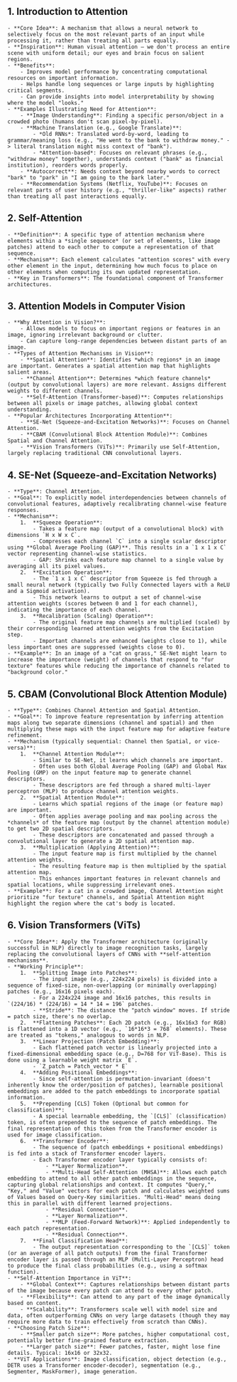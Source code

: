 ## 1. Introduction to Attention
    - **Core Idea**: A mechanism that allows a neural network to selectively focus on the most relevant parts of an input while processing it, rather than treating all parts equally.
    - **Inspiration**: Human visual attention – we don't process an entire scene with uniform detail; our eyes and brain focus on salient regions.
    - **Benefits**:
        - Improves model performance by concentrating computational resources on important information.
        - Helps handle long sequences or large inputs by highlighting critical segments.
        - Can provide insights into model interpretability by showing where the model "looks."
    - **Examples Illustrating Need for Attention**:
        - **Image Understanding**: Finding a specific person/object in a crowded photo (humans don't scan pixel-by-pixel).
        - **Machine Translation (e.g., Google Translate)**:
            - *Old RNNs*: Translated word-by-word, leading to grammar/meaning loss (e.g., "He went to the bank to withdraw money." -> literal translation might miss context of "bank").
            - *Attention-based*: Focuses on relevant phrases (e.g., "withdraw money" together), understands context ("bank" as financial institution), reorders words properly.
        - **Autocorrect**: Needs context beyond nearby words to correct "bark" to "park" in "I am going to the bark later."
        - **Recommendation Systems (Netflix, YouTube)**: Focuses on relevant parts of user history (e.g., "thriller-like" aspects) rather than treating all past interactions equally.

## 2. Self-Attention
    - **Definition**: A specific type of attention mechanism where elements within a *single sequence* (or set of elements, like image patches) attend to each other to compute a representation of that sequence.
    - **Mechanism**: Each element calculates "attention scores" with every other element in the input, determining how much focus to place on other elements when computing its own updated representation.
    - **Key in Transformers**: The foundational component of Transformer architectures.

## 3. Attention Models in Computer Vision
    - **Why Attention in Vision?**:
        - Allows models to focus on important regions or features in an image, ignoring irrelevant background or clutter.
        - Can capture long-range dependencies between distant parts of an image.
    - **Types of Attention Mechanisms in Vision**:
        - **Spatial Attention**: Identifies *which regions* in an image are important. Generates a spatial attention map that highlights salient areas.
        - **Channel Attention**: Determines *which feature channels* (output by convolutional layers) are more relevant. Assigns different weights to different channels.
        - **Self-Attention (Transformer-based)**: Computes relationships between all pixels or image patches, allowing global context understanding.
    - **Popular Architectures Incorporating Attention**:
        - **SE-Net (Squeeze-and-Excitation Networks)**: Focuses on Channel Attention.
        - **CBAM (Convolutional Block Attention Module)**: Combines Spatial and Channel Attention.
        - **Vision Transformers (ViTs)**: Primarily use Self-Attention, largely replacing traditional CNN convolutional layers.

## 4. SE-Net (Squeeze-and-Excitation Networks)
    - **Type**: Channel Attention.
    - **Goal**: To explicitly model interdependencies between channels of convolutional features, adaptively recalibrating channel-wise feature responses.
    - **Mechanism**:
        1.  **Squeeze Operation**:
            - Takes a feature map (output of a convolutional block) with dimensions `H x W x C`.
            - Compresses each channel `C` into a single scalar descriptor using **Global Average Pooling (GAP)**. This results in a `1 x 1 x C` vector representing channel-wise statistics.
            - GAP: Shrinks each feature map channel to a single value by averaging all its pixel values.
        2.  **Excitation Operation**:
            - The `1 x 1 x C` descriptor from Squeeze is fed through a small neural network (typically two Fully Connected layers with a ReLU and a Sigmoid activation).
            - This network learns to output a set of channel-wise attention weights (scores between 0 and 1 for each channel), indicating the importance of each channel.
        3.  **Recalibration (Scaling) Operation**:
            - The original feature map channels are multiplied (scaled) by their corresponding learned attention weights from the Excitation step.
            - Important channels are enhanced (weights close to 1), while less important ones are suppressed (weights close to 0).
    - **Example**: In an image of a "cat on grass," SE-Net might learn to increase the importance (weight) of channels that respond to "fur texture" features while reducing the importance of channels related to "background color."

## 5. CBAM (Convolutional Block Attention Module)
    - **Type**: Combines Channel Attention and Spatial Attention.
    - **Goal**: To improve feature representation by inferring attention maps along two separate dimensions (channel and spatial) and then multiplying these maps with the input feature map for adaptive feature refinement.
    - **Mechanism (typically sequential: Channel then Spatial, or vice-versa)**:
        1.  **Channel Attention Module**:
            - Similar to SE-Net, it learns which channels are important.
            - Often uses both Global Average Pooling (GAP) and Global Max Pooling (GMP) on the input feature map to generate channel descriptors.
            - These descriptors are fed through a shared multi-layer perceptron (MLP) to produce channel attention weights.
        2.  **Spatial Attention Module**:
            - Learns which spatial regions of the image (or feature map) are important.
            - Often applies average pooling and max pooling across the *channels* of the feature map (output by the channel attention module) to get two 2D spatial descriptors.
            - These descriptors are concatenated and passed through a convolutional layer to generate a 2D spatial attention map.
        3.  **Multiplication (Applying Attention)**:
            - The input feature map is first multiplied by the channel attention weights.
            - The resulting feature map is then multiplied by the spatial attention map.
            - This enhances important features in relevant channels and spatial locations, while suppressing irrelevant ones.
    - **Example**: For a cat in a crowded image, Channel Attention might prioritize "fur texture" channels, and Spatial Attention might highlight the region where the cat's body is located.

## 6. Vision Transformers (ViTs)
    - **Core Idea**: Apply the Transformer architecture (originally successful in NLP) directly to image recognition tasks, largely replacing the convolutional layers of CNNs with **self-attention mechanisms**.
    - **Working Principle**:
        1.  **Splitting Image into Patches**:
            - The input image (e.g., 224x224 pixels) is divided into a sequence of fixed-size, non-overlapping (or minimally overlapping) patches (e.g., 16x16 pixels each).
            - For a 224x224 image and 16x16 patches, this results in `(224/16) * (224/16) = 14 * 14 = 196` patches.
            - **Stride**: The distance the "patch window" moves. If stride = patch size, there's no overlap.
        2.  **Flattening Patches**: Each 2D patch (e.g., 16x16x3 for RGB) is flattened into a 1D vector (e.g., `16*16*3 = 768` elements). These are treated as "tokens," analogous to words in NLP.
        3.  **Linear Projection (Patch Embedding)**:
            - Each flattened patch vector is linearly projected into a fixed-dimensional embedding space (e.g., D=768 for ViT-Base). This is done using a learnable weight matrix `E`.
            - `Z_patch = Patch_vector * E`
        4.  **Adding Positional Embeddings**:
            - Since self-attention is permutation-invariant (doesn't inherently know the order/position of patches), learnable positional embeddings are added to the patch embeddings to incorporate spatial information.
        5.  **Prepending [CLS] Token (Optional but common for classification)**:
            - A special learnable embedding, the `[CLS]` (classification) token, is often prepended to the sequence of patch embeddings. The final representation of this token from the Transformer encoder is used for image classification.
        6.  **Transformer Encoder**:
            - The sequence of (patch embeddings + positional embeddings) is fed into a stack of Transformer encoder layers.
            - Each Transformer encoder layer typically consists of:
                - **Layer Normalization**.
                - **Multi-Head Self-Attention (MHSA)**: Allows each patch embedding to attend to all other patch embeddings in the sequence, capturing global relationships and context. It computes "Query," "Key," and "Value" vectors for each patch and calculates weighted sums of Values based on Query-Key similarities. "Multi-Head" means doing this in parallel with different learned projections.
                - **Residual Connection**.
                - **Layer Normalization**.
                - **MLP (Feed-Forward Network)**: Applied independently to each patch representation.
                - **Residual Connection**.
        7.  **Final Classification Head**:
            - The output representation corresponding to the `[CLS]` token (or an average of all patch outputs) from the final Transformer encoder layer is passed through an MLP (Multi-Layer Perceptron) head to produce the final class probabilities (e.g., using a softmax function).
    - **Self-Attention Importance in ViT**:
        - **Global Context**: Captures relationships between distant parts of the image because every patch can attend to every other patch.
        - **Flexibility**: Can attend to any part of the image dynamically based on content.
        - **Scalability**: Transformers scale well with model size and data, often outperforming CNNs on very large datasets (though they may require more data to train effectively from scratch than CNNs).
    - **Choosing Patch Size**:
        - **Smaller patch size**: More patches, higher computational cost, potentially better fine-grained feature extraction.
        - **Larger patch size**: Fewer patches, faster, might lose fine details. Typical: 16x16 or 32x32.
    - **ViT Applications**: Image classification, object detection (e.g., DETR uses a Transformer encoder-decoder), segmentation (e.g., Segmenter, MaskFormer), image generation.
